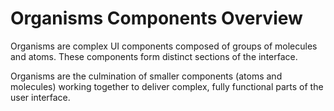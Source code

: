 
# Organisms Components Overview

Organisms are complex UI components composed of groups of molecules and atoms. These components form distinct sections of the interface.

Organisms are the culmination of smaller components (atoms and molecules) working together to deliver complex, fully functional parts of the user interface.